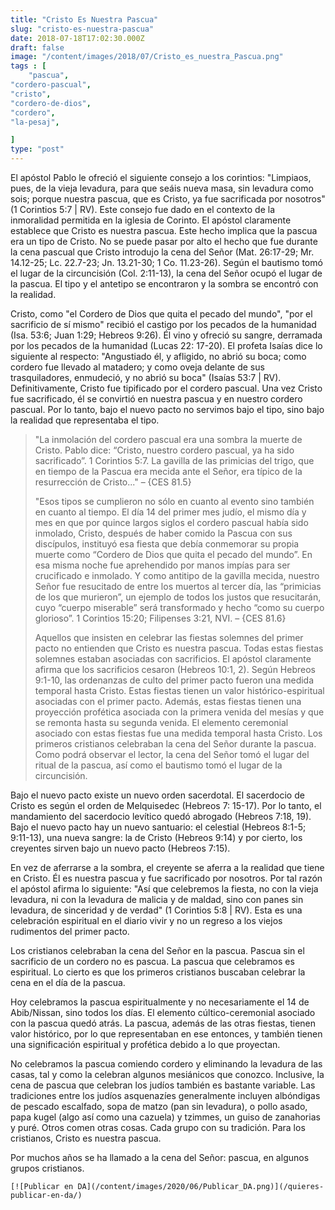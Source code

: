 ```yaml
---
title: "Cristo Es Nuestra Pascua"
slug: "cristo-es-nuestra-pascua"
date: 2018-07-18T17:02:30.000Z
draft: false
image: "/content/images/2018/07/Cristo_es_nuestra_Pascua.png"
tags : [
    "pascua",
"cordero-pascual",
"cristo",
"cordero-de-dios",
"cordero",
"la-pesaj",

]
type: "post"
---
```


   El apóstol Pablo le ofreció el siguiente consejo a los corintios: "Limpiaos, pues, de la vieja levadura, para que seáis nueva masa, sin levadura como sois; porque nuestra pascua, que es Cristo, ya fue sacrificada por nosotros" (1 Corintios 5:7 | RV). Este consejo fue dado en el contexto de la inmoralidad permitida en la iglesia de Corinto. El apóstol claramente establece que Cristo es nuestra pascua. Este hecho implica que la pascua era un tipo de Cristo. No se puede pasar por alto el hecho que fue durante la cena pascual que Cristo introdujo la cena del Señor (Mat. 26:17-29; Mr. 14.12-25; Lc. 22.7-23; Jn. 13.21-30; 1 Co. 11.23-26). Según el bautismo tomó el lugar de la circuncisión (Col. 2:11-13), la cena del Señor ocupó el lugar de la pascua. El tipo y el antetipo se encontraron y la sombra se encontró con la realidad.

 Cristo, como "el Cordero de Dios que quita el pecado del mundo", "por el sacrificio de sí mismo" recibió el castigo por los pecados de la humanidad (Isa. 53:6; Juan 1:29; Hebreos 9:26). Él vino y ofreció su sangre, derramada por los pecados de la humanidad (Lucas 22: 17-20). El profeta Isaías dice lo siguiente al respecto: "Angustiado él, y afligido, no abrió su boca; como cordero fue llevado al matadero; y como oveja delante de sus trasquiladores, enmudeció, y no abrió su boca" (Isaías 53:7 | RV). Definitivamente, Cristo fue tipificado por el cordero pascual. Una vez Cristo fue sacrificado, él se convirtió en nuestra pascua y en nuestro cordero pascual. Por lo tanto, bajo el nuevo pacto no servimos bajo el tipo, sino bajo la realidad que representaba el tipo.

 
>  "La inmolación del cordero pascual era una sombra la muerte de Cristo. Pablo dice: “Cristo, nuestro cordero pascual, ya ha sido sacrificado”. 1 Corintios 5:7. La gavilla de las primicias del trigo, que en tiempo de la Pascua era mecida ante el Señor, era típico de la resurrección de Cristo..." – {CES 81.5}
> 
>   
>  "Esos tipos se cumplieron no sólo en cuanto al evento sino también en cuanto al tiempo. El día 14 del primer mes judío, el mismo día y mes en que por quince largos siglos el cordero pascual había sido inmolado, Cristo, después de haber comido la Pascua con sus discípulos, instituyó esa fiesta que debía conmemorar su propia muerte como “Cordero de Dios que quita el pecado del mundo”. En esa misma noche fue aprehendido por manos impías para ser crucificado e inmolado. Y como antitipo de la gavilla mecida, nuestro Señor fue resucitado de entre los muertos al tercer día, las “primicias de los que murieron”, un ejemplo de todos los justos que resucitarán, cuyo “cuerpo miserable” será transformado y hecho “como su cuerpo glorioso”. 1 Corintios 15:20; Filipenses 3:21, NVI. – {CES 81.6}
> 
>   Aquellos que insisten en celebrar las fiestas solemnes del primer pacto no entienden que Cristo es nuestra pascua. Todas estas fiestas solemnes estaban asociadas con sacrificios. El apóstol claramente afirma que los sacrificios cesaron (Hebreos 10:1, 2). Según Hebreos 9:1-10, las ordenanzas de culto del primer pacto fueron una medida temporal hasta Cristo. Estas fiestas tienen un valor histórico-espiritual asociadas con el primer pacto. Además, estas fiestas tienen una proyección profética asociada con la primera venida del mesías y que se remonta hasta su segunda venida. El elemento ceremonial asociado con estas fiestas fue una medida temporal hasta Cristo. Los primeros cristianos celebraban la cena del Señor durante la pascua. Como podrá observar el lector, la cena del Señor tomó el lugar del ritual de la pascua, así como el bautismo tomó el lugar de la circuncisión.

 Bajo el nuevo pacto existe un nuevo orden sacerdotal. El sacerdocio de Cristo es según el orden de Melquisedec (Hebreos 7: 15-17). Por lo tanto, el mandamiento del sacerdocio levítico quedó abrogado (Hebreos 7:18, 19). Bajo el nuevo pacto hay un nuevo santuario: el celestial (Hebreos 8:1-5; 9:11-13), una nueva sangre: la de Cristo (Hebreos 9:14) y por cierto, los creyentes sirven bajo un nuevo pacto (Hebreos 7:15).

 En vez de aferrarse a la sombra, el creyente se aferra a la realidad que tiene en Cristo. Él es nuestra pascua y fue sacrificado por nosotros. Por tal razón el apóstol afirma lo siguiente: "Así que celebremos la fiesta, no con la vieja levadura, ni con la levadura de malicia y de maldad, sino con panes sin levadura, de sinceridad y de verdad" (1 Corintios 5:8 | RV). Esta es una celebración espiritual en el diario vivir y no un regreso a los viejos rudimentos del primer pacto.

 Los cristianos celebraban la cena del Señor en la pascua. Pascua sin el sacrificio de un cordero no es pascua. La pascua que celebramos es espiritual. Lo cierto es que los primeros cristianos buscaban celebrar la cena en el día de la pascua.

 Hoy celebramos la pascua espiritualmente y no necesariamente el 14 de Abib/Nissan, sino todos los días. El elemento cúltico-ceremonial asociado con la pascua quedó atrás. La pascua, además de las otras fiestas, tienen valor histórico, por lo que representaban en ese entonces, y también tienen una significación espiritual y profética debido a lo que proyectan.

 No celebramos la pascua comiendo cordero y eliminando la levadura de las casas, tal y como la celebran algunos mesiánicos que conozco. Inclusive, la cena de pascua que celebran los judíos también es bastante variable. Las tradiciones entre los judíos asquenazíes generalmente incluyen albóndigas de pescado escalfado, sopa de matzo (pan sin levadura), o pollo asado, papa kugel (algo así como una cazuela) y tzimmes, un guiso de zanahorias y puré. Otros comen otras cosas. Cada grupo con su tradición. Para los cristianos, Cristo es nuestra pascua.

 Por muchos años se ha llamado a la cena del Señor: pascua, en algunos grupos cristianos.

    [![Publicar en DA](/content/images/2020/06/Publicar_DA.png)](/quieres-publicar-en-da/) 